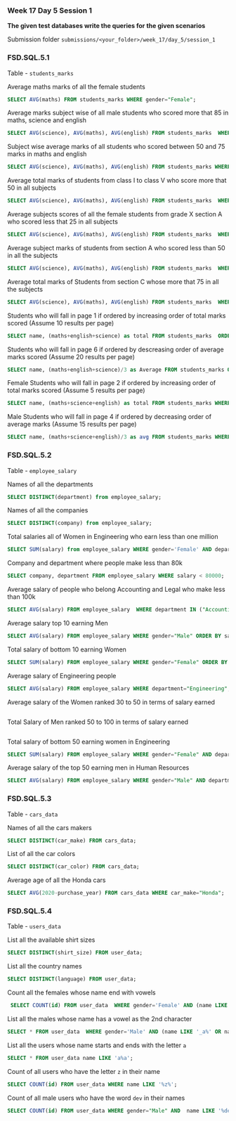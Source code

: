 ### Week 17 Day 5 Session 1

**The given test databases write the queries for the given scenarios**

Submission folder `submissions/<your_folder>/week_17/day_5/session_1`

### FSD.SQL.5.1

Table - `students_marks`

Average maths marks of all the female students

```sql
SELECT AVG(maths) FROM students_marks WHERE gender="Female";
```

Average marks subject wise of all male students who scored more that 85 in maths, science and english

```sql
SELECT AVG(science), AVG(maths), AVG(english) FROM students_marks  WHERE gender="Male" AND (maths>85 AND science > 85 and english > 85);
```

Subject wise average marks of all students who scored between 50 and 75 marks in maths and english

```sql
SELECT AVG(science), AVG(maths), AVG(english) FROM students_marks WHERE ( maths BETWEEN 50 AND 75) AND (science BETWEEN 50 AND 75) AND (english BETWEEN 50 AND 75);
```

Average total marks of students from class I to class V who score more that 50 in all subjects

```sql
SELECT AVG(science), AVG(maths), AVG(english) FROM students_marks  WHERE class IN ("I", "II", "III", "IV" "V")  AND (maths>50  AND science > 50  and english > 50);

```

Average subjects scores of all the female students from grade X  section A who scored  less that 25 in all subjects

```sql
SELECT AVG(science), AVG(maths), AVG(english) FROM students_marks  WHERE class="X" AND gender="Female"  AND section="A" AND (maths < 25  AND science < 25  and english < 25);

```


Average subject marks of students from section A who scored less than 50 in all the subjects

```sql
SELECT AVG(science), AVG(maths), AVG(english) FROM students_marks  WHERE section="A" AND (maths < 50  AND science < 50  and english < 50);
```

Average total marks of Students from section C whose more that 75 in all the subjects

```sql
SELECT AVG(science), AVG(maths), AVG(english) FROM students_marks  WHERE section="C" AND (maths > 75  AND science > 75  and english > 75);
```

Students who will fall in page 1 if ordered by increasing order of total marks scored (Assume 10 results per page)

```sql
SELECT name, (maths+english+science) as total FROM students_marks  ORDER BY total ASC LIMIT 10;
```

Students who will fall in page 6 if ordered by descreasing order of average marks scored (Assume 20 results per page)

```sql
SELECT name, (maths+english+science)/3 as Average FROM students_marks ORDER BY Average DESC LIMIT 100,20;
```


Female Students who will fall in page 2 if ordered by increasing order of total marks scored (Assume 5 results per page)

```sql
SELECT name, (maths+science+english) as total FROM students_marks WHERE gender="Female" ORDER BY total ASC LIMIT 5,5;
```

Male Students who will fall in page 4 if ordered by decreasing order of average marks (Assume 15 results per page)

```sql
SELECT name, (maths+science+english)/3 as avg FROM students_marks WHERE gender="Male" ORDER BY avg DESC LIMIT 45,15;
```

### FSD.SQL.5.2

Table - `employee_salary`

Names of all the departments

```sql
SELECT DISTINCT(department) from employee_salary;
```

Names of all the companies

```sql
SELECT DISTINCT(company) from employee_salary;
```

Total salaries all of Women in Engineering who earn less than one million

```sql
SELECT SUM(salary) from employee_salary WHERE gender='Female' AND department="Engineering" AND salary <1000000;
```

Company and department where people make less than 80k

```sql
SELECT company, department FROM employee_salary WHERE salary < 80000;
```

Average salary of people who belong Accounting and Legal who make less than 100k 

```sql
SELECT AVG(salary) FROM employee_salary  WHERE department IN ("Accounting", "Legal") AND salary < 100000;
```

Average salary top 10 earning Men

```sql
SELECT AVG(salary) FROM employee_salary WHERE gender="Male" ORDER BY salary DESC LIMIT 10;
```

Total salary of bottom 10 earning Women

```sql
SELECT SUM(salary) FROM employee_salary WHERE gender="Female" ORDER BY salary ASC LIMIT 10;
```

Average salary of  Engineering people

```sql
SELECT AVG(salary) FROM employee_salary WHERE department="Engineering";
```

Average salary of the Women ranked 30 to 50 in terms of salary earned

```sql

```

Total Salary of Men ranked 50 to 100 in terms of salary earned

```sql

```

Total salary of bottom 50 earning women in Engineering

```sql
SELECT SUM(salary) FROM employee_salary WHERE gender="Female" AND department="Engineering" ORDER BY salary ASC LIMIT 50;
```

Average salary of the top 50 earning men in Human Resources

```sql
SELECT AVG(salary) FROM employee_salary WHERE gender="Male" AND department="Human Resources" ORDER BY salary DESC LIMIT 50;
```

### FSD.SQL.5.3

Table - `cars_data`

Names of all the cars makers
```sql
SELECT DISTINCT(car_make) FROM cars_data;
```

List of all the car colors
```sql
SELECT DISTINCT(car_color) FROM cars_data;
```

Average age of all the Honda cars 
```sql
SELECT AVG(2020-purchase_year) FROM cars_data WHERE car_make="Honda";
```


### FSD.SQL.5.4

Table - `users_data`

List all the available shirt sizes

```sql
SELECT DISTINCT(shirt_size) FROM user_data;
```

List all the country names 

```sql
SELECT DISTINCT(language) FROM user_data;
```

Count all the females whose name end with vowels

```sql
 SELECT COUNT(id) FROM user_data  WHERE gender='Female' AND (name LIKE '%a' OR name LIKE '%e' OR name LIKE '%i' OR name LIKE '%o' OR name LIKE '%u');
```

List all the males whose name has a vowel as the 2nd character

```sql
SELECT * FROM user_data  WHERE gender='Male' AND (name LIKE '_a%' OR name LIKE '_e%' OR name LIKE '_i%' OR name LIKE '_o%' OR name LIKE '_u%');
```

List all the users whose name starts and ends with the letter `a`

```sql
SELECT * FROM user_data name LIKE 'a%a';
```

Count of all users who have the letter `z` in their name

```sql
SELECT COUNT(id) FROM user_data WHERE name LIKE '%z%';
```

Count of all male users who have the word `dev` in their names

```sql
SELECT COUNT(id) FROM user_data WHERE gender="Male" AND  name LIKE '%dev%';
```